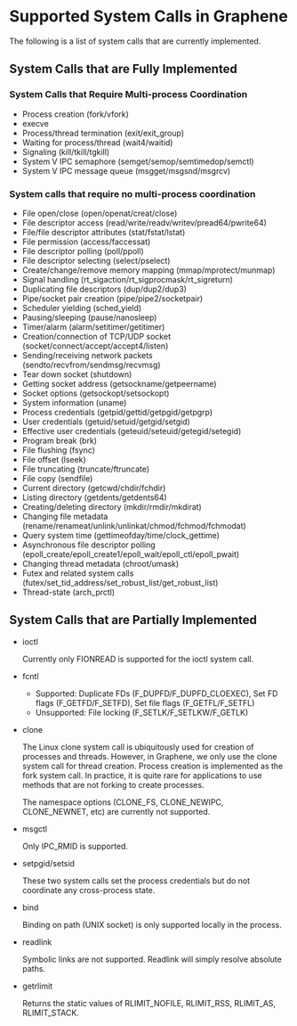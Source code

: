 # Supported System Calls in Graphene

The following is a list of system calls that are currently implemented.

## System Calls that are Fully Implemented

### System Calls that Require Multi-process Coordination

* Process creation (fork/vfork)
* execve
* Process/thread termination (exit/exit_group)
* Waiting for process/thread (wait4/waitid)
* Signaling (kill/tkill/tgkill)
* System V IPC semaphore (semget/semop/semtimedop/semctl)
* System V IPC message queue (msgget/msgsnd/msgrcv)

### System calls that require no multi-process coordination

* File open/close (open/openat/creat/close)
* File descriptor access (read/write/readv/writev/pread64/pwrite64)
* File/file descriptor attributes (stat/fstat/lstat)
* File permission (access/faccessat)
* File descriptor polling (poll/ppoll)
* File descriptor selecting (select/pselect)
* Create/change/remove memory mapping (mmap/mprotect/munmap)
* Signal handling (rt_sigaction/rt_sigprocmask/rt_sigreturn)
* Duplicating file descriptors (dup/dup2/dup3)
* Pipe/socket pair creation (pipe/pipe2/socketpair)
* Scheduler yielding (sched_yield)
* Pausing/sleeping (pause/nanosleep)
* Timer/alarm (alarm/setitimer/getitimer)
* Creation/connection of TCP/UDP socket (socket/connect/accept/accept4/listen)
* Sending/receiving network packets (sendto/recvfrom/sendmsg/recvmsg)
* Tear down socket (shutdown)
* Getting socket address (getsockname/getpeername)
* Socket options (getsockopt/setsockopt)
* System information (uname)
* Process credentials (getpid/gettid/getpgid/getpgrp)
* User credentials (getuid/setuid/getgid/setgid)
* Effective user credentials (geteuid/seteuid/getegid/setegid)
* Program break (brk)
* File flushing (fsync)
* File offset (lseek)
* File truncating (truncate/ftruncate)
* File copy (sendfile)
* Current directory (getcwd/chdir/fchdir)
* Listing directory (getdents/getdents64)
* Creating/deleting directory (mkdir/rmdir/mkdirat)
* Changing file metadata (rename/renameat/unlink/unlinkat/chmod/fchmod/fchmodat)
* Query system time (gettimeofday/time/clock_gettime)
* Asynchronous file descriptor polling (epoll_create/epoll_create1/epoll_wait/epoll_ctl/epoll_pwait)
* Changing thread metadata (chroot/umask)
* Futex and related system calls (futex/set_tid_address/set_robust_list/get_robust_list)
* Thread-state (arch_prctl)


## System Calls that are Partially Implemented

* ioctl

   Currently only FIONREAD is supported for the ioctl system call.

* fcntl
   + Supported: Duplicate FDs (F_DUPFD/F_DUPFD_CLOEXEC), Set FD flags (F_GETFD/F_SETFD), Set file flags (F_GETFL/F_SETFL)
   + Unsupported: File locking (F_SETLK/F_SETLKW/F_GETLK)

* clone

   The Linux clone system call is ubiquitously used for creation of processes and threads. However,
   in Graphene, we only use the clone system call for thread creation. Process creation is
   implemented as the fork system call. In practice, it is quite rare for applications to use
   methods that are not forking to create processes.

   The namespace options (CLONE_FS, CLONE_NEWIPC, CLONE_NEWNET, etc) are currently not supported.

* msgctl

   Only IPC_RMID is supported.

* setpgid/setsid

   These two system calls set the process credentials but do not coordinate any cross-process state.

* bind

   Binding on path (UNIX socket) is only supported locally in the process.

* readlink

   Symbolic links are not supported. Readlink will simply resolve absolute paths.

* getrlimit

   Returns the static values of RLIMIT_NOFILE, RLIMIT_RSS, RLIMIT_AS, RLIMIT_STACK.

